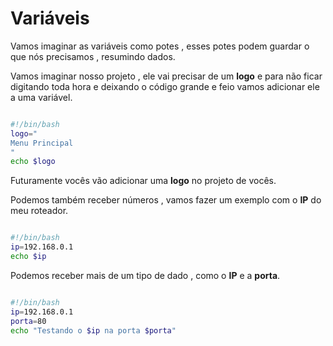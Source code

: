 # Variáveis
Vamos imaginar as variáveis como potes , esses potes podem guardar o que nós precisamos , resumindo dados.

Vamos imaginar nosso projeto , ele vai precisar de um **logo** e para não ficar digitando toda hora e deixando o código grande e feio vamos adicionar ele a uma variável.

```sh

#!/bin/bash
logo="
Menu Principal
"
echo $logo

```

Futuramente vocês vão adicionar uma **logo** no projeto de vocês.

Podemos também receber números , vamos fazer um exemplo com o **IP** do meu roteador.

```sh

#!/bin/bash
ip=192.168.0.1
echo $ip

```

Podemos receber mais de um tipo de dado , como o **IP** e a **porta**.

```sh

#!/bin/bash
ip=192.168.0.1
porta=80
echo "Testando o $ip na porta $porta"

```
